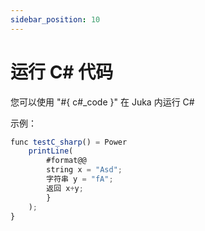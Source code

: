 ```yaml
---
sidebar_position: 10
---
```


# 运行 C# 代码

您可以使用 "#{ c#_code }" 在 Juka 内运行 C#

示例：
```jsx
func testC_sharp() = Power
    printLine(
        #format@@
        string x = "Asd";
        字符串 y = "fA";
        返回 x+y;
        }
    );
}
```